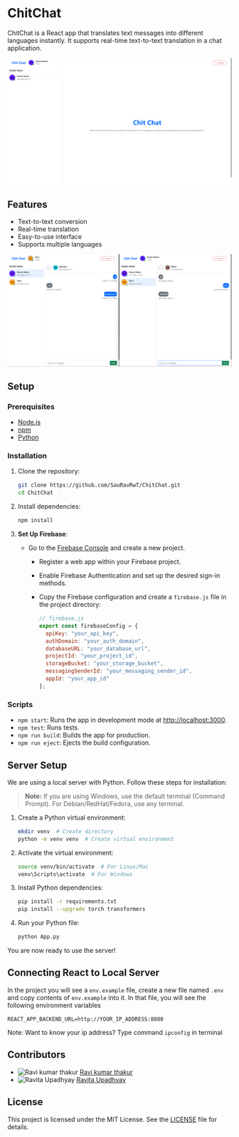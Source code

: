 # ChitChat

ChitChat is a React app that translates text messages into different languages instantly. It supports real-time text-to-text translation in a chat application.

![ChitChat](./Images/chat-1.png)

## Features

- Text-to-text conversion
- Real-time translation
- Easy-to-use interface
- Supports multiple languages

![ChitChat](./Images/chat-2.png)

## Setup

### Prerequisites

- [Node.js](https://nodejs.org/)
- [npm](https://www.npmjs.com/)
- [Python](https://www.python.org/downloads/)

### Installation

1. Clone the repository:

   ```sh
   git clone https://github.com/SauRavRwT/ChitChat.git
   cd ChitChat
   ```

2. Install dependencies:
   ```sh
   npm install
   ```
3. **Set Up Firebase**:
   - Go to the [Firebase Console](https://console.firebase.google.com/) and create a new project.
      - Register a web app within your Firebase project.
      - Enable Firebase Authentication and set up the desired sign-in methods.
      - Copy the Firebase configuration and create a `firebase.js` file in the project directory:

        ```javascript
        // firebase.js
        export const firebaseConfig = {
          apiKey: "your_api_key",
          authDomain: "your_auth_domain",
          databaseURL: "your_database_url",
          projectId: "your_project_id",
          storageBucket: "your_storage_bucket",
          messagingSenderId: "your_messaging_sender_id",
          appId: "your_app_id"
        };
        ```


### Scripts

- `npm start`: Runs the app in development mode at [http://localhost:3000](http://localhost:3000).
- `npm test`: Runs tests.
- `npm run build`: Builds the app for production.
- `npm run eject`: Ejects the build configuration.

## Server Setup

We are using a local server with Python. Follow these steps for installation:

> **Note:** If you are using Windows, use the default terminal (Command Prompt). For Debian/RedHat/Fedora, use any terminal.

1. Create a Python virtual environment:

   ```bash
   mkdir venv  # Create directory
   python -m venv venv  # Create virtual environment
   ```

2. Activate the virtual environment:

   ```bash
   source venv/bin/activate  # For Linux/Mac
   venv\Scripts\activate  # For Windows
   ```

3. Install Python dependencies:

   ```bash
   pip install -r requirements.txt
   pip install --upgrade torch transformers
   ```

4. Run your Python file:

   ```bash
   python App.py
   ```

You are now ready to use the server!

## Connecting React to Local Server

In the project you will see a `env.example` file, create a new file named `.env` and copy contents of `env.example` into it. In that file, you will see the following environment variables

```env
REACT_APP_BACKEND_URL=http://YOUR_IP_ADDRESS:8080
```

Note: Want to know your ip address? Type command `ipconfig` in terminal

## Contributors

- ![Ravi kumar thakur](https://avatars.githubusercontent.com/u/100570959?s=64&v=4) [Ravi kumar thakur](https://github.com/Ravithakurofficial)
- ![Ravita Upadhyay](https://avatars.githubusercontent.com/u/147539414?s=64&v=4) [Ravita Upadhyay](https://github.com/ravitaupadhyay)

## License

This project is licensed under the MIT License. See the [LICENSE](https://github.com/SauRavRwT/ChitChat/blob/master/LICENSE) file for details.
